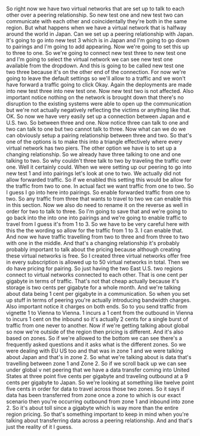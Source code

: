 So right now we have two virtual networks that are set up to talk to each other over a peering relationship.
So new test one and new test two can communicate with each other and coincidentally they're both in
the same region.
But what happens when we have a virtual network that is halfway around the world in Japan.
Can we set up a peering relationship with Japan.
It's going to go into new test 3 which is in Japan and I'm going to go down to pairings and I'm going
to add appearing.
Now we're going to set this up to three to one.
So we're going to connect new test three to new test one and I'm going to select the virtual network
we can see new test one available from the dropdown.
And this is going to be called new test one two three because it's on the other end of the connection.
For now we're going to leave the default settings so we'll allow to a traffic and we won't have forward
a traffic going to click Okay.
Again the deployments are made into new test three into new test one.
Now new test two is not affected.
Also important notice nothing on the network is brought down that there's no disruption to the existing
systems were able to open up the communication but we're not actually negatively reflecting the victims
or anything like that.
OK.
So now we have very easily set up a connection between Japan and e U.S. two.
So between three and one.
Now notice three can talk to one and two can talk to one but two cannot talk to three.
Now what can we do we can obviously setup a pairing relationship between three and two.
So that's one of the options is to make this into a triangle effectively where every virtual network
has two piers.
The other option we have is to set up a changing relationship.
So we already have three talking to one and one talking to two.
So why couldn't three talk to two by traveling the traffic over one.
Well it certainly could.
When we were setting up our peering to go into new test 1 and into pairings let's look at one to two.
We actually did not allow forwarded traffic.
So if we enabled this setting this would be allow for the traffic from two to one.
In actual fact we want traffic from one to two.
So I guess I go into here into pairings.
So enable forwarded traffic from one to two.
So any traffic from three that wants to travel to two we can enable this in this section.
Now we also do need to rename it on the reverse as well in order for two to talk to three.
So I'm going to save that and we're going to go back into the into one into pairings
and we're going to enable traffic to travel from I guess it's from 1 to 3.
So we have to be very careful here with this the the wording so allow for the traffic from 1 to 3.
I can enable that.
And now we have traffic travelling from two to three and from three to two with one in the middle.
And that's a changing relationship
it's probably probably important to talk about the pricing because although creating these virtual networks
is free.
So I created three virtual networks offer free in every subscription is allowed up to 50 virtual networks
in total.
Then we do have pricing for pairing.
So just having the two East U.S. two regions connect to virtual networks connected to each other.
That is one cent per gigabyte in terms of traffic.
That's not that cheap actually because it's storage is two cents per gigabyte for a whole month.
And we're talking about data being 1 cent per gigabyte in a communication.
So when you set up stuff in terms of peering you're actually introducing bandwidth charges.
Also important notice it charges on both ends.
So to you send traffic from vignette 1 to Vienna to Vienna.
1 incurs a 1 cent from the outbound in Vienna to incurs 1 cent on the inbound so it's actually 2 cents
for a single burst of traffic from one never to another.
Now if we're getting talking about global so now we're outside of the region
then pricing is different.
And it's also based on zones.
So if we're allowed to the bottom we can see there's a frequently asked questions and it asks what is
the different zones.
So we were dealing with EU US too and that was in zone 1 and we were talking about Japan and that's
in zone 2.
So what we're talking about is data that's travelling between zone 1 and Zone 2.
So if we scroll back up we can see under global v net peering that we have a data transfer coming into
United States at three point five cents per gigabyte and traveling outbound at a 9 cents per gigabyte
to Japan.
So we're looking at something like twelve point five cents in order for data to travel across those
two zones.
So it says if data has been transferred from zone once a zone to which is our exact scenario then you're
occurring outbound from zone 1 and inbound into zone 2.
So it's about toll since a gigabyte which is way more than the entire region pricing.
So that's something important to keep in mind when you're talking about transferring data across a peering
relationship.
And and that's just the reality of it I guess.

